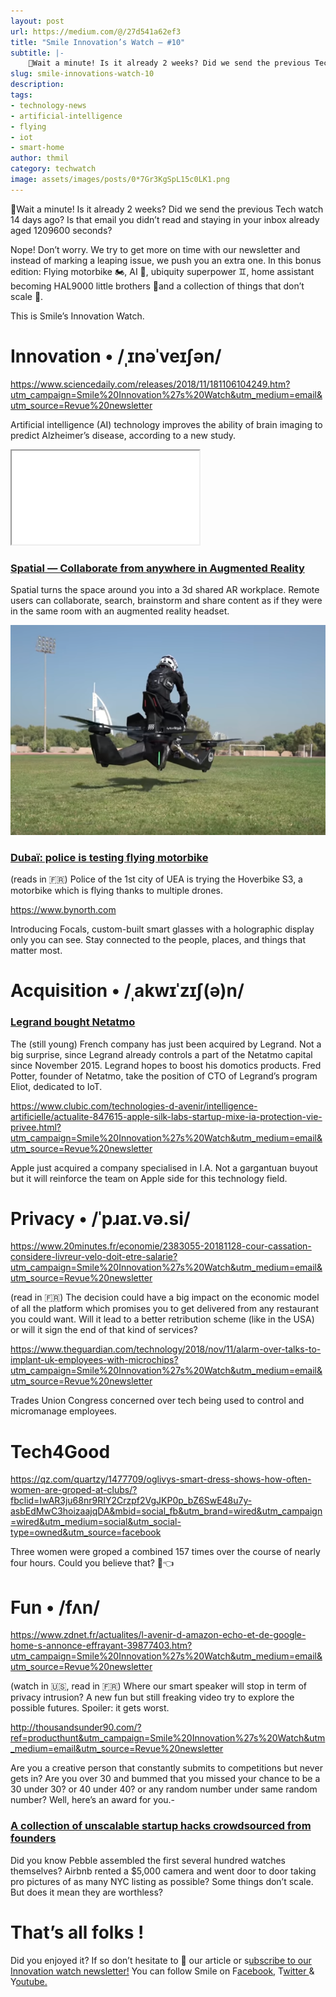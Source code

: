 ```yaml
---
layout: post
url: https://medium.com/@/27d541a62ef3
title: "Smile Innovation’s Watch — #10"
subtitle: |-
    🤔Wait a minute! Is it already 2 weeks? Did we send the previous Tech watch 14 days ago? Is that email you didn’t read and staying in your…
slug: smile-innovations-watch-10
description:
tags:
- technology-news
- artificial-intelligence
- flying
- iot
- smart-home
author: thmil
category: techwatch
image: assets/images/posts/0*7Gr3KgSpL15c0LK1.png
---
```


🤔Wait a minute! Is it already 2 weeks? Did we send the previous Tech watch 14 days ago? Is that email you didn’t read and staying in your inbox already aged 1209600 seconds?

Nope! Don’t worry. We try to get more on time with our newsletter and instead of marking a leaping issue, we push you an extra one. In this bonus edition: Flying motorbike 🏍, AI 🧠, ubiquity superpower ♊️, home assistant becoming HAL9000 little brothers 🤖and a collection of things that don’t scale 📶.

This is Smile’s Innovation Watch.

# Innovation • /ˌɪnəˈveɪʃən/

https://www.sciencedaily.com/releases/2018/11/181106104249.htm?utm_campaign=Smile%20Innovation%27s%20Watch&utm_medium=email&utm_source=Revue%20newsletter

Artificial intelligence (AI) technology improves the ability of brain imaging to predict Alzheimer’s disease, according to a new study.

<iframe src="/assets/images/posts/6f937e38c913edd6b1da10dc3b187a81.html"></iframe>

### [Spatial — Collaborate from anywhere in Augmented Reality](https://spatial.is/?ref=producthunt&utm_campaign=Smile%20Innovation%27s%20Watch&utm_medium=email&utm_source=Revue%20newsletter)

Spatial turns the space around you into a 3d shared AR workplace. Remote users can collaborate, search, brainstorm and share content as if they were in the same room with an augmented reality headset.

![](/assets/images/posts/0*7Gr3KgSpL15c0LK1.png)

### [**Dubaï: police is testing flying motorbike**](https://www.rtl.fr/actu/futur/video-dubai-les-policiers-essayent-une-moto-volante-7795614069?utm_campaign=Smile%20Innovation%27s%20Watch&utm_medium=email&utm_source=Revue%20newsletter)

(reads in 🇫🇷) Police of the 1st city of UEA is trying the Hoverbike S3, a motorbike which is flying thanks to multiple drones.

https://www.bynorth.com

Introducing Focals, custom-built smart glasses with a holographic display only you can see. Stay connected to the people, places, and things that matter most.

# Acquisition • /ˌakwɪˈzɪʃ(ə)n/

### [Legrand bought Netatmo](https://www.nextinpact.com/brief/legrand-se-paie-netatmo-6575.htm?utm_campaign=lebrief&utm_medium=twitter&utm_source=dlvr.it)

The (still young) French company has just been acquired by Legrand. Not a big surprise, since Legrand already controls a part of the Netatmo capital since November 2015. Legrand hopes to boost his domotics products. Fred Potter, founder of Netatmo, take the position of CTO of Legrand’s program Eliot, dedicated to IoT.

https://www.clubic.com/technologies-d-avenir/intelligence-artificielle/actualite-847615-apple-silk-labs-startup-mixe-ia-protection-vie-privee.html?utm_campaign=Smile%20Innovation%27s%20Watch&utm_medium=email&utm_source=Revue%20newsletter

Apple just acquired a company specialised in I.A. Not a gargantuan buyout but it will reinforce the team on Apple side for this technology field.

# Privacy • /ˈpɹaɪ.və.si/

https://www.20minutes.fr/economie/2383055-20181128-cour-cassation-considere-livreur-velo-doit-etre-salarie?utm_campaign=Smile%20Innovation%27s%20Watch&utm_medium=email&utm_source=Revue%20newsletter

(read in 🇫🇷) The decision could have a big impact on the economic model of all the platform which promises you to get delivered from any restaurant you could want. Will it lead to a better retribution scheme (like in the USA) or will it sign the end of that kind of services?

https://www.theguardian.com/technology/2018/nov/11/alarm-over-talks-to-implant-uk-employees-with-microchips?utm_campaign=Smile%20Innovation%27s%20Watch&utm_medium=email&utm_source=Revue%20newsletter

Trades Union Congress concerned over tech being used to control and micromanage employees.

# Tech4Good

https://qz.com/quartzy/1477709/oglivys-smart-dress-shows-how-often-women-are-groped-at-clubs/?fbclid=IwAR3ju68nr9RIY2Crzpf2VgJKP0p_bZ6SwE48u7y-asbEdMwC3hoizaajqDA&mbid=social_fb&utm_brand=wired&utm_campaign=wired&utm_medium=social&utm_social-type=owned&utm_source=facebook

Three women were groped a combined 157 times over the course of nearly four hours. Could you believe that? 👗👈

# Fun • /fʌn/

https://www.zdnet.fr/actualites/l-avenir-d-amazon-echo-et-de-google-home-s-annonce-effrayant-39877403.htm?utm_campaign=Smile%20Innovation%27s%20Watch&utm_medium=email&utm_source=Revue%20newsletter

(watch in 🇺🇸, read in 🇫🇷) Where our smart speaker will stop in term of privacy intrusion? A new fun but still freaking video try to explore the possible futures. Spoiler: it gets worst.

http://thousandsunder90.com/?ref=producthunt&utm_campaign=Smile%20Innovation%27s%20Watch&utm_medium=email&utm_source=Revue%20newsletter

Are you a creative person that constantly submits to competitions but never gets in? Are you over 30 and bummed that you missed your chance to be a 30 under 30? or 40 under 40? or any random number under same random number? Well, here’s an award for you.-

### [**A collection of unscalable startup hacks crowdsourced from founders**](https://dothingsthatdontscale.com/?ref=producthunt&utm_campaign=Smile%20Innovation%27s%20Watch&utm_medium=email&utm_source=Revue%20newsletter)

Did you know Pebble assembled the first several hundred watches themselves? Airbnb rented a $5,000 camera and went door to door taking pro pictures of as many NYC listing as possible? Some things don’t scale. But does it mean they are worthless?

# That’s all folks !

Did you enjoyed it? If so don’t hesitate to 👏 our article or s[ubscribe to our Innovation watch newsletter!](https://www.getrevue.co/profile/smileinnovation)
You can follow Smile on F[acebook,](https://www.facebook.com/smileopensource) T[witter ](https://www.twitter.com/GroupeSmile)& Y[outube.](http://www.youtube.com/user/SmileOpenSource)


